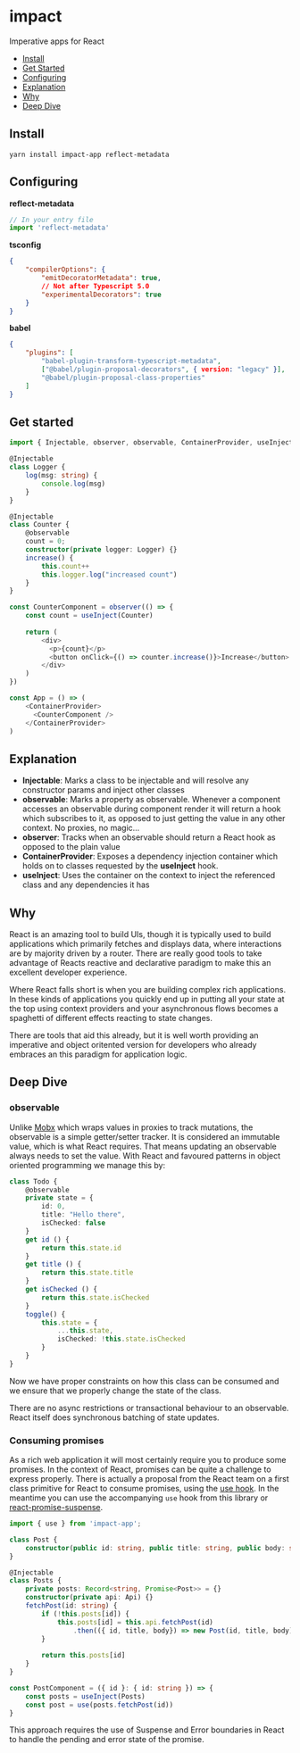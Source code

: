 # impact
Imperative apps for React

- [Install](#install)
- [Get Started](#get-started)
- [Configuring](#configuring)
- [Explanation](#explanation)
- [Why](#why)
- [Deep Dive](#deep-dive)

## Install

```
yarn install impact-app reflect-metadata
```

## Configuring

**reflect-metadata**

```ts
// In your entry file
import 'reflect-metadata'
```

**tsconfig**
```json
{
    "compilerOptions": {
        "emitDecoratorMetadata": true,
        // Not after Typescript 5.0
        "experimentalDecorators": true
    }
}
```

**babel**
```json
{
    "plugins": [
        "babel-plugin-transform-typescript-metadata",
        ["@babel/plugin-proposal-decorators", { version: "legacy" }],
        "@babel/plugin-proposal-class-properties"
    ]
}
```

## Get started

```ts
import { Injectable, observer, observable, ContainerProvider, useInject } from 'impact-app'

@Injectable
class Logger {
    log(msg: string) {
        console.log(msg)
    }
}

@Injectable
class Counter {
    @observable
    count = 0;
    constructor(private logger: Logger) {}
    increase() {
        this.count++
        this.logger.log("increased count")
    }
}

const CounterComponent = observer(() => {
    const count = useInject(Counter)
    
    return (
        <div>
          <p>{count}</p>
          <button onClick={() => counter.increase()}>Increase</button>
        </div>
    )
})

const App = () => (
    <ContainerProvider>
      <CounterComponent />
    </ContainerProvider>
)
```

## Explanation

- **Injectable**: Marks a class to be injectable and will resolve any constructor params and inject other classes
- **observable**: Marks a property as observable. Whenever a component accesses an observable during component render it will return a hook which subscribes to it, as opposed to just getting the value in any other context. No proxies, no magic...
- **observer**: Tracks when an observable should return a React hook as opposed to the plain value
- **ContainerProvider**: Exposes a dependency injection container which holds on to classes requested by the **useInject** hook. 
- **useInject**: Uses the container on the context to inject the referenced class and any dependencies it has

## Why

React is an amazing tool to build UIs, though it is typically used to build applications which primarily fetches and displays data, where interactions are by majority driven by a router. There are really good tools to take advantage of Reacts reactive and declarative paradigm to make this an excellent developer experience.

Where React falls short is when you are building complex rich applications. In these kinds of applications you quickly end up in putting all your state at the top using context providers and your asynchronous flows becomes a spaghetti of different effects reacting to state changes.

There are tools that aid this already, but it is well worth providing an imperative and object oritented version for developers who already embraces an this paradigm for application logic.

## Deep Dive

### observable

Unlike [Mobx](https://mobx.js.org/README.html) which wraps values in proxies to track mutations, the observable is a simple getter/setter tracker. It is considered an immutable value, which is what React requires. That means updating an observable always needs to set the value. With React and favoured patterns in object oriented programming we manage this by:

```ts
class Todo {
    @observable
    private state = {
        id: 0,
        title: "Hello there",
        isChecked: false
    }
    get id () {
        return this.state.id
    }
    get title () {
        return this.state.title
    }
    get isChecked () {
        return this.state.isChecked
    }
    toggle() {
        this.state = {
            ...this.state,
            isChecked: !this.state.isChecked
        }
    }
}
```

Now we have proper constraints on how this class can be consumed and we ensure that we properly change the state of the class.

There are no async restrictions or transactional behaviour to an observable. React itself does synchronous batching of state updates.

### Consuming promises

As a rich web application it will most certainly require you to produce some promises. In the context of React, promises can be quite a challenge to express properly. There is actually a proposal from the React team on a first class primitive for React to consume promises, using the [use hook](https://irvingvjuarez.medium.com/the-coming-use-promise-hook-in-react-a5fe78186288). In the meantime you can use the accompanying `use` hook from this library or [react-promise-suspense](https://github.com/vigzmv/react-promise-suspense).

```ts
import { use } from 'impact-app';

class Post {
    constructor(public id: string, public title: string, public body: string) {}
}

@Injectable
class Posts {
    private posts: Record<string, Promise<Post>> = {}
    constructor(private api: Api) {}
    fetchPost(id: string) {
        if (!this.posts[id]) {
            this.posts[id] = this.api.fetchPost(id)
                .then(({ id, title, body}) => new Post(id, title, body))
        }
        
        return this.posts[id]
    }
}

const PostComponent = ({ id }: { id: string }) => {
    const posts = useInject(Posts)
    const post = use(posts.fetchPost(id))
}
```

This approach requires the use of Suspense and Error boundaries in React to handle the pending and error state of the promise.
